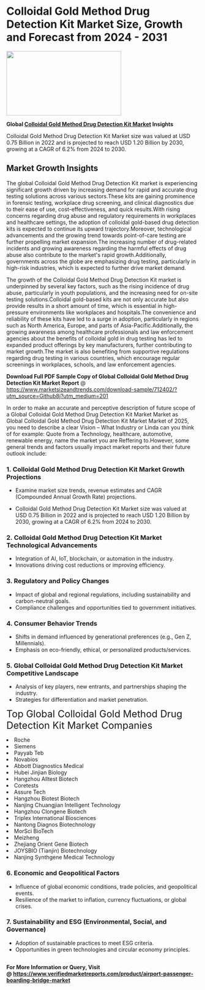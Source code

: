 <H1>Colloidal Gold Method Drug Detection Kit Market Size, Growth and Forecast from 2024 - 2031</H1><img class="aligncenter size-medium wp-image-584254" src="https://thirdeyenews.in/wp-content/uploads/2024/09/Global-Market-Research-300x168.jpeg" alt="" width="300" height="168" /><p><strong>Global&nbsp;<a href="https://www.marketsizeandtrends.com/download-sample/712402/?utm_source=Github8j?utm_medium=201">Colloidal Gold Method Drug Detection Kit Market</a> Insights</strong></p><p>Colloidal Gold Method Drug Detection Kit Market size was valued at USD 0.75 Billion in 2022 and is projected to reach USD 1.20 Billion by 2030, growing at a CAGR of 6.2% from 2024 to 2030.</p><p><h2>Market Growth Insights</h2> <p>The global Colloidal Gold Method Drug Detection Kit market is experiencing significant growth driven by increasing demand for rapid and accurate drug testing solutions across various sectors.These kits are gaining prominence in forensic testing, workplace drug screening, and clinical diagnostics due to their ease of use, cost-effectiveness, and quick results.With rising concerns regarding drug abuse and regulatory requirements in workplaces and healthcare settings, the adoption of colloidal gold-based drug detection kits is expected to continue its upward trajectory.Moreover, technological advancements and the growing trend towards point-of-care testing are further propelling market expansion.The increasing number of drug-related incidents and growing awareness regarding the harmful effects of drug abuse also contribute to the market's rapid growth.Additionally, governments across the globe are emphasizing drug testing, particularly in high-risk industries, which is expected to further drive market demand.</p> <p>The growth of the Colloidal Gold Method Drug Detection Kit market is underpinned by several key factors, such as the rising incidence of drug abuse, particularly in youth populations, and the increasing need for on-site testing solutions.Colloidal gold-based kits are not only accurate but also provide results in a short amount of time, which is essential in high-pressure environments like workplaces and hospitals.The convenience and reliability of these kits have led to a surge in adoption, particularly in regions such as North America, Europe, and parts of Asia-Pacific.Additionally, the growing awareness among healthcare professionals and law enforcement agencies about the benefits of colloidal gold in drug testing has led to expanded product offerings by key manufacturers, further contributing to market growth.The market is also benefiting from supportive regulations regarding drug testing in various countries, which encourage regular screenings in workplaces, schools, and law enforcement agencies.</p> <p><span class=""><strong>Download Full PDF Sample Copy of Global Colloidal Gold Method Drug Detection Kit Market Report</strong> @ <a href="https://www.marketsizeandtrends.com/download-sample/712402/?utm_source=Github8j?utm_medium=201" target="_blank">https://www.marketsizeandtrends.com/download-sample/712402/?utm_source=Github8j?utm_medium=201</a></span></p><p>In order to make an accurate and perceptive description of future scope of a Global&nbsp;Colloidal Gold Method Drug Detection Kit Market Market as Global&nbsp;Colloidal Gold Method Drug Detection Kit Market Market of 2025, you need to describe a clear Vision &ndash; What Industry or Linda can you think of for example: Quote from a Technology, healthcare, automotive, renewable energy, name the market you are Reffering to.However, some general trends and factors usually impact market reports and their future outlook include:</p><h3>1.&nbsp;<strong>Colloidal Gold Method Drug Detection Kit Market Growth Projections</strong></h3><ul><li>Examine market size trends, revenue estimates and CAGR (Compounded Annual Growth Rate) projections.</li><li><p>Colloidal Gold Method Drug Detection Kit Market size was valued at USD 0.75 Billion in 2022 and is projected to reach USD 1.20 Billion by 2030, growing at a CAGR of 6.2% from 2024 to 2030.</p></li></ul><h3>2.&nbsp;<strong>Colloidal Gold Method Drug Detection Kit Market Technological Advancements</strong></h3><ul><li>Integration of AI, IoT, blockchain, or automation in the industry.</li><li>Innovations driving cost reductions or improving efficiency.</li></ul><h3>3.&nbsp;<strong>Regulatory and Policy Changes</strong></h3><ul><li>Impact of global and regional regulations, including sustainability and carbon-neutral goals.</li><li>Compliance challenges and opportunities tied to government initiatives.</li></ul><h3>4.&nbsp;<strong>Consumer Behavior Trends</strong></h3><ul><li>Shifts in demand influenced by generational preferences (e.g., Gen Z, Millennials).</li><li>Emphasis on eco-friendly, ethical, or personalized products/services.</li></ul><h3>5.&nbsp;<strong>Global Colloidal Gold Method Drug Detection Kit Market Competitive Landscape</strong></h3><ul><li>Analysis of key players, new entrants, and partnerships shaping the industry.</li><li>Strategies for differentiation and market penetration.</li></ul><p data-pm-slice="1 1 []"><span style="color: inherit; font-family: inherit; font-size: 25px;">Top Global Colloidal Gold Method Drug Detection Kit Market Companies</span></p><div class="" data-test-id=""><p><li>Roche</li><li> Siemens</li><li> Payyab Teb</li><li> Novabios</li><li> Abbott Diagnostics Medical</li><li> Hubei Jinjian Biology</li><li> Hangzhou Alltest Biotech</li><li> Coretests</li><li> Assure Tech</li><li> Hangzhou Biotest Biotech</li><li> Nanjing Chuangjian Intelligent Technology</li><li> Hangzhou Clongene Biotech</li><li> Triplex International Biosciences</li><li> Nantong Diagnos Biotechnology</li><li> MorSci BioTech</li><li> Meizheng</li><li> Zhejiang Orient Gene Biotech</li><li> JOYSBIO (Tianjin) Biotechnology</li><li> Nanjing Synthgene Medical Technology</li></p></div><h3>6.&nbsp;<strong>Economic and Geopolitical Factors</strong></h3><ul><li>Influence of global economic conditions, trade policies, and geopolitical events.</li><li>Resilience of the market to inflation, currency fluctuations, or global crises.</li></ul><h3>7.&nbsp;<strong>Sustainability and ESG (Environmental, Social, and Governance)</strong></h3><ul><li>Adoption of sustainable practices to meet ESG criteria.</li><li>Opportunities in green technologies and circular economy principles.</li></ul><h2><strong style="font-size: 14px;">For More Information or Query, Visit @&nbsp;</strong><a style="background-color: #ffffff; font-size: 14px;" href="https://www.marketsizeandtrends.com/report/colloidal-gold-method-drug-detection-kit-market/" target="_blank">https://www.verifiedmarketreports.com/product/airport-passenger-boarding-bridge-market</a></h2>